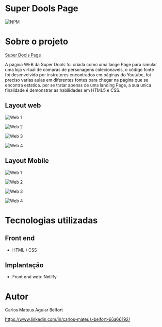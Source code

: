 # Super Dools Page
[![NPM](https://img.shields.io/github/license/Mateus-Belfort/SuperDools)](https://github.com/Mateus-Belfort/SuperDools/blob/main/LICENSE) 

# Sobre o projeto

[Super Dools Page](https://superdools.netlify.app/)

A página WEB da Super Dools foi criada como uma lange Page para simular uma loja virtual de compras de personagens colecionaveis, o código fonte foi desenvolvido por instrutores encontrados
em páginas do Youtube, foi preciso varias aulas em diferentes fontes para chegar na página que se encontra estatica. por se tratar apenas de uma landing Page, a sua unica finalidade é
demonstrar as habilidades em HTML5 e CSS.



## Layout web
![Web 1](https://github.com/Mateus-Belfort/SuperDools/blob/main/images/Tela01.png)

![Web 2](https://github.com/Mateus-Belfort/SuperDools/blob/main/images/Tela02.png)

![Web 3](https://github.com/Mateus-Belfort/SuperDools/blob/main/images/Tela03.png)

![Web 4](https://github.com/Mateus-Belfort/SuperDools/blob/main/images/Tela04.png)


## Layout Mobile
![Web 1](https://github.com/Mateus-Belfort/SuperDools/blob/main/images/Mobile01.png)

![Web 2](https://github.com/Mateus-Belfort/SuperDools/blob/main/images/Mobile02.png)

![Web 3](https://github.com/Mateus-Belfort/SuperDools/blob/main/images/Mobile03.png)

![Web 4](https://github.com/Mateus-Belfort/SuperDools/blob/main/images/Mobile04.png)

# Tecnologias utilizadas

## Front end
- HTML / CSS

## Implantação

- Front end web: Netlify


# Autor

Carlos Mateus Aguiar Belfort

https://www.linkedin.com/in/carlos-mateus-belfort-66a66192/
